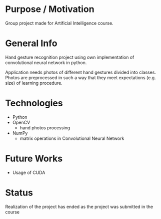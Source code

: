# Purpose / Motivation

Group project made for Artificial Intelligence course.

# General Info

Hand gesture recognition project using own implementation of convolutional neural network in python.  

Application needs photos of different hand gestures divided into classes.  
Photos are preprocessed in such a way that they meet expectations (e.g. size) of learning procedure.  

# Technologies

- Python
- OpenCV
  - hand photos processing
- NumPy
  - matrix operations in Convolutional Neural Network

# Future Works

- Usage of CUDA 

# Status

Realization of the project has ended as the project was submitted in the course

